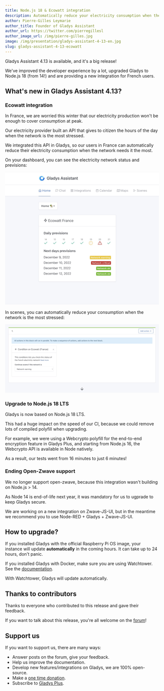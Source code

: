 ```yaml
---
title: Node.js 18 & Ecowatt integration
description: Automatically reduce your electricity consumption when the network needs it.
author: Pierre-Gilles Leymarie
author_title: Founder of Gladys Assistant
author_url: https://twitter.com/pierregillesl
author_image_url: /img/pierre-gilles.jpg
image: /img/presentation/gladys-assistant-4-13-en.jpg
slug: gladys-assistant-4-13-ecowatt
---
```


Gladys Assistant 4.13 is available, and it's a big release!

We've improved the developer experience by a lot, upgraded Gladys to Node.js 18 (from 14!) and are providing a new integration for French users.

<!--truncate-->

## What's new in Gladys Assistant 4.13?

### Ecowatt integration

In France, we are worried this winter that our electricity production won't be enough to cover consumption at peak.

Our electricity provider built an API that gives to citizen the hours of the day when the network is the most stressed.

We integrated this API in Gladys, so our users in France can automatically reduce their electricity consumption when the network needs it the most.

On your dashboard, you can see the electricity network status and previsions:

![Ecowatt dashboard](../static/img/articles/en/gladys-4-13/ecowatt-dashboard.jpg)

In scenes, you can automatically reduce your consumption when the network is the most stressed:

![Ecowatt scenes](../static/img/articles/en/gladys-4-13/ecowatt-scene.jpg)

### Upgrade to Node.js 18 LTS

Gladys is now based on Node.js 18 LTS.

This had a huge impact on the speed of our CI, because we could remove lots of compiled polyfill when upgrading.

For example, we were using a Webcrypto polyfill for the end-to-end encryption feature in Gladys Plus, and starting from Node.js 16, the Webcrypto API is available in Node natively.

As a result, our tests went from 16 minutes to just 6 minutes!

### Ending Open-Zwave support

We no longer support open-zwave, because this integration wasn't building on Node.js > 14.

As Node 14 is end-of-life next year, it was mandatory for us to ugprade to keep Gladys secure.

We are working on a new integration on Zwave-JS-UI, but in the meantime we recommend you to use Node-RED + Gladys + Zwave-JS-UI.

## How to upgrade?

If you installed Gladys with the official Raspberry Pi OS image, your instance will update **automatically** in the coming hours. It can take up to 24 hours, don't panic.

If you installed Gladys with Docker, make sure you are using Watchtower. See the [documentation](/docs/installation/docker#auto-upgrade-gladys-with-watchtower).

With Watchtower, Gladys will update automatically.

## Thanks to contributors

Thanks to everyone who contributed to this release and gave their feedback.

If you want to talk about this release, you're all welcome on the [forum](https://en-community.gladysassistant.com/)!

## Support us

If you want to support us, there are many ways:

- Answer posts on the forum, give your feedback.
- Help us improve the documentation.
- Develop new features/integrations on Gladys, we are 100% open-source.
- Make a [one time donation](https://www.buymeacoffee.com/gladysassistant).
- Subscribe to [Gladys Plus](/plus).
